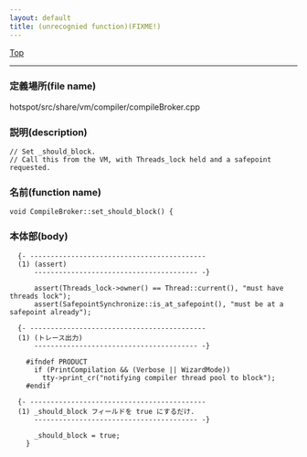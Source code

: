 ```yaml
---
layout: default
title: (unrecognied function)(FIXME!)
---
```

[Top](../index.html)

--- 
### 定義場所(file name)
hotspot/src/share/vm/compiler/compileBroker.cpp
### 説明(description)

```
// Set _should_block.
// Call this from the VM, with Threads_lock held and a safepoint requested.
```

### 名前(function name)
```
void CompileBroker::set_should_block() {
```

### 本体部(body)
```
  {- -------------------------------------------
  (1) (assert)
      ---------------------------------------- -}

	  assert(Threads_lock->owner() == Thread::current(), "must have threads lock");
	  assert(SafepointSynchronize::is_at_safepoint(), "must be at a safepoint already");

  {- -------------------------------------------
  (1) (トレース出力)
      ---------------------------------------- -}

	#ifndef PRODUCT
	  if (PrintCompilation && (Verbose || WizardMode))
	    tty->print_cr("notifying compiler thread pool to block");
	#endif

  {- -------------------------------------------
  (1) _should_block フィールドを true にするだけ.
      ---------------------------------------- -}

	  _should_block = true;
	}
	
```


